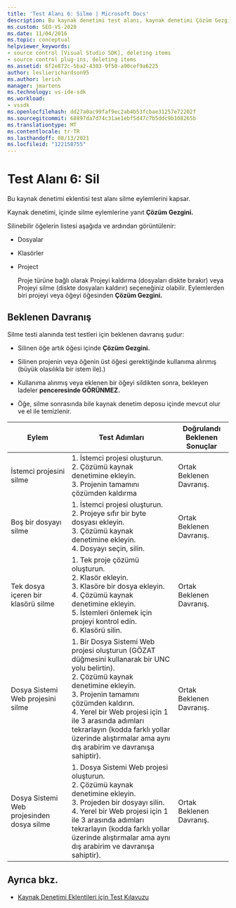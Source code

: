 ```yaml
---
title: 'Test Alanı 6: Silme | Microsoft Docs'
description: Bu kaynak denetimi test alanı, kaynak denetimi Çözüm Gezgini için Visual Studio silme eylemlerini kapsar.
ms.custom: SEO-VS-2020
ms.date: 11/04/2016
ms.topic: conceptual
helpviewer_keywords:
- source control [Visual Studio SDK], deleting items
- source control plug-ins, deleting items
ms.assetid: 6f2e872c-5ba2-4303-9f50-a90cef9a6225
author: leslierichardson95
ms.author: lerich
manager: jmartens
ms.technology: vs-ide-sdk
ms.workload:
- vssdk
ms.openlocfilehash: dd27a0ac99faf9ec2ab4b53fcbae31257e72202f
ms.sourcegitcommit: 68897da7d74c31ae1ebf5d47c7b5ddc9b108265b
ms.translationtype: MT
ms.contentlocale: tr-TR
ms.lasthandoff: 08/13/2021
ms.locfileid: "122158755"
---
```

# <a name="test-area-6-delete"></a>Test Alanı 6: Sil
Bu kaynak denetimi eklentisi test alanı silme eylemlerini kapsar.

 Kaynak denetimi, içinde silme eylemlerine yanıt **Çözüm Gezgini.**

 Silinebilir öğelerin listesi aşağıda ve ardından görüntülenir:

- Dosyalar

- Klasörler

- Project

  Proje türüne bağlı olarak Projeyi kaldırma  (dosyaları diskte bırakır) veya  Projeyi silme (diskte dosyaları kaldırır) seçeneğiniz olabilir. Eylemlerden biri projeyi veya öğeyi öğesinden **Çözüm Gezgini.**

## <a name="expected-behavior"></a>Beklenen Davranış
 Silme testi alanında test testleri için beklenen davranış şudur:

- Silinen öğe artık öğesi içinde **Çözüm Gezgini.**

- Silinen projenin veya öğenin üst öğesi gerektiğinde kullanıma alınmış (büyük olasılıkla bir istem ile).)

- Kullanıma alınmış veya eklenen bir öğeyi sildikten sonra, bekleyen Iadeler **penceresinde GÖRÜNMEZ.**

- Öğe, silme sonrasında bile kaynak denetim deposu içinde mevcut olur ve el ile temizlenir.

|Eylem|Test Adımları|Doğrulandı Beklenen Sonuçlar|
|------------|----------------|--------------------------------|
|İstemci projesini silme|1. İstemci projesi oluşturun.<br />2. Çözümü kaynak denetimine ekleyin.<br />3. Projenin tamamını çözümden kaldırma|Ortak Beklenen Davranış.|
|Boş bir dosyayı silme|1. İstemci projesi oluşturun.<br />2. Projeye sıfır bir byte dosyası ekleyin.<br />3. Çözümü kaynak denetimine ekleyin.<br />4. Dosyayı seçin, silin.|Ortak Beklenen Davranış.|
|Tek dosya içeren bir klasörü silme|1. Tek proje çözümü oluşturun.<br />2. Klasör ekleyin.<br />3. Klasöre bir dosya ekleyin.<br />4. Çözümü kaynak denetimine ekleyin.<br />5. İstemleri önlemek için projeyi kontrol edin.<br />6. Klasörü silin.|Ortak Beklenen Davranış.|
|Dosya Sistemi Web projesini silme|1. Bir Dosya Sistemi Web projesi oluşturun (GÖZAT düğmesini kullanarak bir UNC yolu belirtin).<br />2. Çözümü kaynak denetimine ekleyin.<br />3. Projenin tamamını çözümden kaldırın.<br />4. Yerel bir Web projesi için 1 ile 3 arasında adımları tekrarlayın (kodda farklı yollar üzerinde alıştırmalar ama aynı dış arabirim ve davranışa sahiptir).|Ortak Beklenen Davranış.|
|Dosya Sistemi Web projesinden dosya silme|1. Dosya Sistemi Web projesi oluşturun.<br />2. Çözümü kaynak denetimine ekleyin.<br />3. Projeden bir dosyayı silin.<br />4. Yerel bir Web projesi için 1 ile 3 arasında adımları tekrarlayın (kodda farklı yollar üzerinde alıştırmalar ama aynı dış arabirim ve davranışa sahiptir).|Ortak Beklenen Davranış.|

## <a name="see-also"></a>Ayrıca bkz.
- [Kaynak Denetimi Eklentileri için Test Kılavuzu](../../extensibility/internals/test-guide-for-source-control-plug-ins.md)

